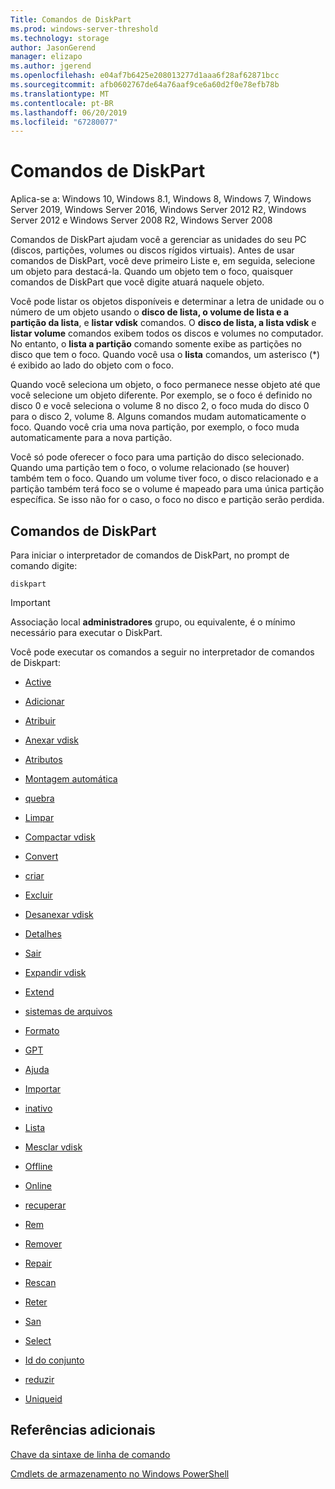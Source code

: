 ```yaml
---
Title: Comandos de DiskPart
ms.prod: windows-server-threshold
ms.technology: storage
author: JasonGerend
manager: elizapo
ms.author: jgerend
ms.openlocfilehash: e04af7b6425e208013277d1aaa6f28af62871bcc
ms.sourcegitcommit: afb0602767de64a76aaf9ce6a60d2f0e78efb78b
ms.translationtype: MT
ms.contentlocale: pt-BR
ms.lasthandoff: 06/20/2019
ms.locfileid: "67280077"
---
```

# <a name="diskpart-commands"></a>Comandos de DiskPart

Aplica-se a: Windows 10, Windows 8.1, Windows 8, Windows 7, Windows Server 2019, Windows Server 2016, Windows Server 2012 R2, Windows Server 2012 e Windows Server 2008 R2, Windows Server 2008

Comandos de DiskPart ajudam você a gerenciar as unidades do seu PC (discos, partições, volumes ou discos rígidos virtuais). Antes de usar comandos de DiskPart, você deve primeiro Liste e, em seguida, selecione um objeto para destacá-la. Quando um objeto tem o foco, quaisquer comandos de DiskPart que você digite atuará naquele objeto.

Você pode listar os objetos disponíveis e determinar a letra de unidade ou o número de um objeto usando o **disco de lista, o volume de lista e a partição da lista**, e **listar vdisk** comandos. O **disco de lista, a lista vdisk** e **listar volume** comandos exibem todos os discos e volumes no computador. No entanto, o **lista a partição** comando somente exibe as partições no disco que tem o foco. Quando você usa o **lista** comandos, um asterisco (\*) é exibido ao lado do objeto com o foco.

Quando você seleciona um objeto, o foco permanece nesse objeto até que você selecione um objeto diferente. Por exemplo, se o foco é definido no disco 0 e você seleciona o volume 8 no disco 2, o foco muda do disco 0 para o disco 2, volume 8. Alguns comandos mudam automaticamente o foco. Quando você cria uma nova partição, por exemplo, o foco muda automaticamente para a nova partição.

Você só pode oferecer o foco para uma partição do disco selecionado. Quando uma partição tem o foco, o volume relacionado (se houver) também tem o foco. Quando um volume tiver foco, o disco relacionado e a partição também terá foco se o volume é mapeado para uma única partição específica. Se isso não for o caso, o foco no disco e partição serão perdida.

## <a name="diskpart-commands"></a>Comandos de DiskPart

Para iniciar o interpretador de comandos de DiskPart, no prompt de comando digite:

`diskpart`

> [!IMPORTANT]
> Associação local **administradores** grupo, ou equivalente, é o mínimo necessário para executar o DiskPart. 

Você pode executar os comandos a seguir no interpretador de comandos de Diskpart:

  - [Active](active.md)  
      
  - [Adicionar](add.md)  
      
  - [Atribuir](assign.md)  
      
  - [Anexar vdisk](attach-vdisk.md)  
      
  - [Atributos](attributes.md)  
      
  - [Montagem automática](automount.md)  
      
  - [quebra](break.md)  
      
  - [Limpar](clean.md)  
      
  - [Compactar vdisk](compact-vdisk.md)  
      
  - [Convert](convert.md)  
      
  - [criar](create.md)  
      
  - [Excluir](delete.md)  
      
  - [Desanexar vdisk](detach-vdisk.md)  
      
  - [Detalhes](detail.md)  
      
  - [Sair](exit.md)  
      
  - [Expandir vdisk](expand-vdisk.md)  
      
  - [Extend](extend.md)  
      
  - [sistemas de arquivos](filesystems.md)  
      
  - [Formato](format.md)  
      
  - [GPT](gpt.md)  
      
  - [Ajuda](help.md)  
      
  - [Importar](import.md)  
      
  - [inativo](inactive.md)  
      
  - [Lista](list.md)  
      
  - [Mesclar vdisk](merge-vdisk.md)  
      
  - [Offline](offline.md)  
      
  - [Online](online.md)  
      
  - [recuperar](recover.md)  
      
  - [Rem](rem.md)  
      
  - [Remover](remove.md)  
      
  - [Repair](repair.md)  
      
  - [Rescan](rescan.md)  
      
  - [Reter](retain.md)  
      
  - [San](san.md)  
      
  - [Select](select.md)  
      
  - [Id do conjunto](set-id.md)  
      
  - [reduzir](shrink.md)  
      
  - [Uniqueid](uniqueid.md)  
      

## <a name="additional-references"></a>Referências adicionais

[Chave da sintaxe de linha de comando](command-line-syntax-key.md)

[Cmdlets de armazenamento no Windows PowerShell](https://docs.microsoft.com/powershell/module/storage/)
